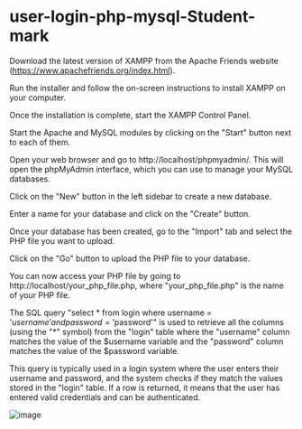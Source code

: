 # user-login-php-mysql-Student-mark
  
Download the latest version of XAMPP from the Apache Friends website (https://www.apachefriends.org/index.html).

Run the installer and follow the on-screen instructions to install XAMPP on your computer.

Once the installation is complete, start the XAMPP Control Panel.

Start the Apache and MySQL modules by clicking on the "Start" button next to each of them.

Open your web browser and go to http://localhost/phpmyadmin/. This will open the phpMyAdmin interface, which you can use to manage your MySQL databases.

Click on the "New" button in the left sidebar to create a new database.

Enter a name for your database and click on the "Create" button.

Once your database has been created, go to the "Import" tab and select the PHP file you want to upload.

Click on the "Go" button to upload the PHP file to your database.

You can now access your PHP file by going to http://localhost/your_php_file.php, where "your_php_file.php" is the name of your PHP file.


The SQL query "select * from login where username = '$username' and password = '$password'" is used to retrieve all the columns (using the "*" symbol) from the "login" table where the "username" column matches the value of the $username variable and the "password" column matches the value of the $password variable.

This query is typically used in a login system where the user enters their username and password, and the system checks if they match the values stored in the "login" table. If a row is returned, it means that the user has entered valid credentials and can be authenticated.

![image](https://github.com/Raghavan2005/user-login-php-mysql-Student-mark/assets/78393373/aa24f915-0088-4b7f-b664-8303714da719)

